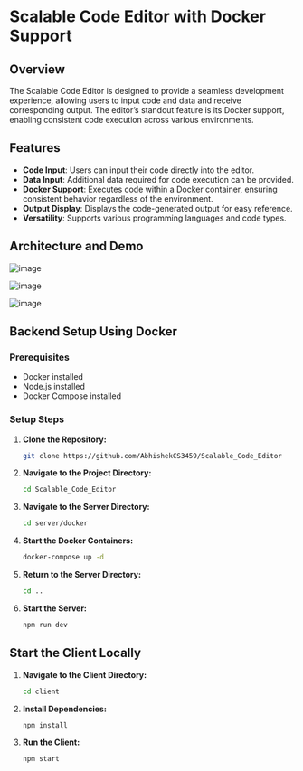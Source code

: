 

# Scalable Code Editor with Docker Support

## Overview

The Scalable Code Editor is designed to provide a seamless development experience, allowing users to input code and data and receive corresponding output. The editor’s standout feature is its Docker support, enabling consistent code execution across various environments.

## Features

- **Code Input**: Users can input their code directly into the editor.
- **Data Input**: Additional data required for code execution can be provided.
- **Docker Support**: Executes code within a Docker container, ensuring consistent behavior regardless of the environment.
- **Output Display**: Displays the code-generated output for easy reference.
- **Versatility**: Supports various programming languages and code types.

## Architecture and Demo 
![image](https://github.com/user-attachments/assets/2ef67fad-2ebf-48f4-adc9-5ec2a84d3762)

![image](https://github.com/user-attachments/assets/83eed223-e77c-4f69-98e6-93f8ef72db15)

![image](https://github.com/user-attachments/assets/51cd7928-53b0-4299-aa2c-39d8c671c4e7)



## Backend Setup Using Docker

### Prerequisites

- Docker installed
- Node.js installed
- Docker Compose installed

### Setup Steps

1. **Clone the Repository:**
   ```bash
   git clone https://github.com/AbhishekCS3459/Scalable_Code_Editor
   ```
2. **Navigate to the Project Directory:**
   ```bash
   cd Scalable_Code_Editor
   ```
3. **Navigate to the Server Directory:**
   ```bash
   cd server/docker
   ```
4. **Start the Docker Containers:**
   ```bash
   docker-compose up -d
   ```
5. **Return to the Server Directory:**
   ```bash
   cd ..
   ```
6. **Start the Server:**
   ```bash
   npm run dev
   ```

## Start the Client Locally

1. **Navigate to the Client Directory:**
   ```bash
   cd client
   ```
2. **Install Dependencies:**
   ```bash
   npm install
   ```
3. **Run the Client:**
   ```bash
   npm start
   ```

